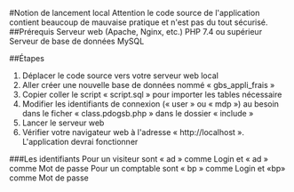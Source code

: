 #Notion de lancement local
Attention le code source de l'application contient beaucoup de mauvaise pratique et n'est pas du tout sécurisé.
##Prérequis
Serveur web (Apache, Nginx, etc.)
PHP 7.4 ou supérieur
Serveur de base de données MySQL



##Étapes 
1. Déplacer le code source vers votre serveur web local
2. Aller créer une nouvelle base de données nommé « gbs_appli_frais »
3. Copier coller le script « script.sql » pour importer les tables nécessaire 
4. Modifier les identifiants de connexion (« user » ou « mdp ») au besoin dans le ficher « class.pdogsb.php » dans le dossier « include » 
5. Lancer le serveur web
6. Vérifier  votre navigateur web à l'adresse « http://localhost ». L'application devrai fonctionner

###Les identifiants
Pour un visiteur sont « ad » comme Login et « ad » comme Mot de passe
Pour un comptable sont « bp » comme Login et «bp» comme Mot de passe
